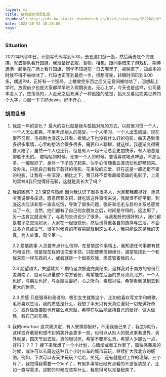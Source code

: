 ```yaml
---
layout: my
title: 被鸽后的胡思乱想
thumbnail: http://cdn-hw-static.shanhutech.cn/bizhi/staticwp/202208/df927ec3761ade57732677ffd8be5dc1--99159327.jpg
date: 2022-10-01 16:28:06
tags:
---
```


### Situation 
2022年9月30日，计划写代码写到5.30，去五道口逛一逛，然后再去吃个海底捞，就去排队看升国旗，我准备好衣服，食物，相机，跟同事借来了游戏机，期待满满一起坐在广场上看升国旗，同学不知道前一日去哪里了，被弹窗了，四点多的时候不得不被咕咕了，代码也正写到最后一步，很想写完，转眼时间已到6.00多，偶遇PM，正好有一个饭局，上楼收完东西之后又无意间被咕咕了，回想起上学时，放假前夕也是大家都早早进入假期状态，无心上学，今天也是这样，公司基本没人了，空荡荡的，人走光之后充满了一种孤独的感觉，抬头又看见完美世界四个大字，心里一下子好down，好不开心...

### 胡思乱想
1. 我这一年的变化？
    最大的变化就是我与孤独对抗的方式，以前很习惯一个人，一个人怎么都爽，不用考虑别人的感受，一个人学习，一个人出去旅游。现在很不习惯，电视剧也没这么好看，疫情之下也没有什么好的电影，每天遇到很多很多事情，心里的想法会很多很多，需要和人聊聊，就这样，我逐渐变得需要人陪了，虽然一个人也还行，但是有人一起干活总会更加快乐，有人陪总是聊胜于无的。
    被咕咕的时候，无奈一个人的时候，变得喜欢喝点啤酒，不那么多，一罐就好了，身体一下子热了起来，似乎心情随着血液流动也舒畅起来。
    没办法，只能自己看我下载好的电影，花束般的恋爱，好在这是一部还挺不错的电影，让我有一些沉浸，相比之下，我已经不爱看超级英雄的电影了，上周的雷神4我只觉得好无聊，这就是我长大了吗？
2. 我的困惑？
    2.1 深交与热闹
    因为我认识了很多很多人，大家都我都挺好，愿意听我说很多废话，愿意帮我支招，就吃饭这件事情来说，我就很不好平衡，到底这次应该和那一波去吃饭，导致了很多问题，强哥和毛毛与我的关系总感觉淡了一点，当然，他们都有了自己的女朋友之后，时间是守恒的，这边用了，另一边肯定就没有了，与我的交流也少了很多。
    与我相处的很好的人，我们都是君子之交淡如水，大家在一起很快乐，然后也尊重各自的选择与生活，不会过多介意或生气，很多时候真的不容易顾及到这么多人，我只能说这是我的天真，为人处事，周全第一。

    2.2 爱情故事
    人总要有点什么信仰，在爱情这件事情上，我知道任何事都有技巧和诀窍，但是现在我的谈恋爱本领，只配使我信仰缘分，渴望能找到一个和我喜欢一样东西的人，或者就是一个很喜欢我，愿意管着我的人。

    2.3 期望越大，失望越大？
    期待这次旅途完美结束，这样我对于南方的省份只差海南了，就可以点量整个南方省份，希望能在后面的岁月点亮北方，一个人也好，与朋友也好，与女朋友最好，心之所向，素履以往，希望看到见到去到更大的世界。

    2.4 质感
    只是强哥和我说的，吸引女生就靠这个，比如他喜欢写文字和唱歌，毛哥喜欢生活，我的质感是什么，我想了半天只有天真烂漫对一切充满好奇心，或许做饭摄影也有那么点天赋，希望在以后能坚持自己的爱好，做大做强，有自己的质感。
3. 我的new tour
    这次我决定，有人安排那挺好，不用我自己来了，我主S就行，这样或许收获和想不到的美好会更多一些，也可以从别人的观点来看世界，另外就是，国庆节出去玩，真的很讨厌，希望不要那么贵，希望人少那么一点，好吗？？？？
    接下来我想了一个小计划，心情烦或者工作累了，孤独感袭来的时候，或许可以去周边这种几个小时火车的城市玩玩，继续扩大我北方的版图，例如，下次可以去天津玩玩？哈哈，笑死。
    还有就是对工作的理解，三个月了，我觉得我需要一个1on1了，有很多事情已经有点看的不是很清楚了，比如一直写需求，述职的时候应该写什么，我觉得可以准备起来了。

